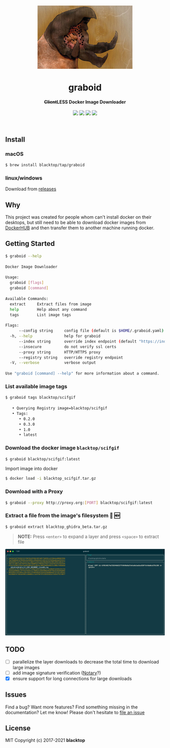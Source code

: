 <p align="center">
  <a href="https://github.com/blacktop/graboid"><img alt="graboid Logo" src="https://github.com/blacktop/graboid/raw/master/docs/graboids.jpg" height="200" /></a>
  <h1 align="center">graboid</h1>
  <h4><p align="center"><del>Client</del><b>LESS</b> Docker Image Downloader</p></h4>
  <p align="center">
    <a href="https://github.com/blacktop/graboid/actions?query=workflow%3AGo" alt="Actions">
          <img src="https://github.com/blacktop/graboid/workflows/Go/badge.svg" /></a>
    <a href="https://github.com/blacktop/graboid/releases/latest" alt="Downloads">
          <img src="https://img.shields.io/github/downloads/blacktop/graboid/total.svg" /></a>
    <a href="https://github.com/blacktop/graboid/releases" alt="GitHub Release">
          <img src="https://img.shields.io/github/release/blacktop/graboid.svg" /></a>
    <a href="http://doge.mit-license.org" alt="LICENSE">
          <img src="https://img.shields.io/:license-mit-blue.svg" /></a>
</p>
<br>

## Install

### macOS

``` bash
$ brew install blacktop/tap/graboid
```

### linux/windows

Download from [releases](https://github.com/blacktop/graboid/releases/latest)

## Why

This project was created for people whom can't install docker on their desktops, but still need to be able to download docker images from [DockerHUB](https://hub.docker.com) and then transfer them to another machine running docker.

## Getting Started

``` sh
$ graboid --help

Docker Image Downloader

Usage:
  graboid [flags]
  graboid [command]

Available Commands:
  extract     Extract files from image
  help        Help about any command
  tags        List image tags

Flags:
      --config string     config file (default is $HOME/.graboid.yaml)
  -h, --help              help for graboid
      --index string      override index endpoint (default "https://index.docker.io")
      --insecure          do not verify ssl certs
      --proxy string      HTTP/HTTPS proxy
      --registry string   override registry endpoint
  -V, --verbose           verbose output

Use "graboid [command] --help" for more information about a command.
```

### List available image tags

``` sh
$ graboid tags blacktop/scifgif

   • Querying Registry image=blacktop/scifgif
   • Tags:
      • 0.2.0
      • 0.3.0
      • 1.0
      • latest
```

### Download the docker image `blacktop/scifgif`

``` sh
$ graboid blacktop/scifgif:latest
```

Import image into docker

``` sh
$ docker load -i blacktop_scifgif.tar.gz
```

### Download with a **Proxy**

``` sh
$ graboid --proxy http://proxy.org:[PORT] blacktop/scifgif:latest
```

### Extract a file from the image's filesystem :construction: :new:

``` sh
$ graboid extract blacktop_ghidra_beta.tar.gz
```

> **NOTE:** Press `<enter>` to expand a layer and press `<space>` to extract file

![extract](https://github.com/blacktop/graboid/raw/master/docs/extract.png)

## TODO

* [ ] parallelize the layer downloads to decrease the total time to download large images
* [ ] add image signature verification ([Notary](https://github.com/docker/notary)?)
* [x] ensure support for long connections for large downloads

## Issues

Find a bug? Want more features? Find something missing in the documentation? Let me know! Please don't hesitate to [file an issue](https://github.com/blacktop/graboid/issues/new)

## License

MIT Copyright (c) 2017-2021 **blacktop**

